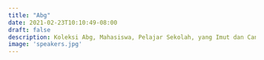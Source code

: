 ```yaml
---
title: "Abg"
date: 2021-02-23T10:10:49-08:00
draft: false
description: Koleksi Abg, Mahasiswa, Pelajar Sekolah, yang Imut dan Cantik.
image: 'speakers.jpg'
---
```

